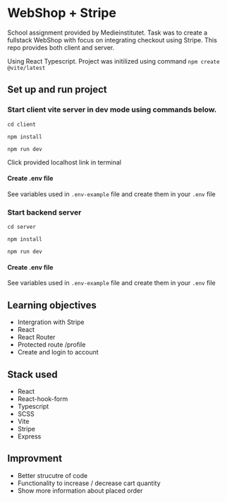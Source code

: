 # WebShop + Stripe

School assignment provided by Medieinstitutet. Task was to create a fullstack WebShop with focus on integrating checkout using Stripe. This repo provides both client and server.

Using React Typescript. Project was initilized using command `npm create @vite/latest`

## Set up and run project

### Start client vite server in dev mode using commands below.

`cd client`

`npm install`

`npm run dev`

Click provided localhost link in terminal

#### Create .env file

See variables used in `.env-example` file and create them in your `.env` file

### Start backend server

`cd server`

`npm install`

`npm run dev`

#### Create .env file

See variables used in `.env-example` file and create them in your `.env` file

## Learning objectives

- Intergration with Stripe
- React
- React Router
- Protected route /profile
- Create and login to account

## Stack used

- React
- React-hook-form
- Typescript
- SCSS
- Vite
- Stripe
- Express

## Improvment

- Better strucutre of code
- Functionality to increase / decrease cart quantity
- Show more information about placed order
